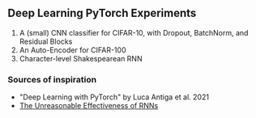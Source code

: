 ## Deep Learning PyTorch Experiments

1. A (small) CNN classifier for CIFAR-10, with Dropout, BatchNorm, and Residual Blocks
2. An Auto-Encoder for CIFAR-100
4. Character-level Shakespearean RNN

### Sources of inspiration

- "Deep Learning with PyTorch" by Luca Antiga et al. 2021
- [The Unreasonable Effectiveness of RNNs](https://karpathy.github.io/2015/05/21/rnn-effectiveness/)